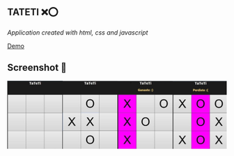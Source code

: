 ## TATETI ❌⭕
_Application created with html, css and javascript_

[Demo](https://tateti-io.vercel.app/) 

## Screenshot 📌 
![alt text](assets/screen.jpg)
